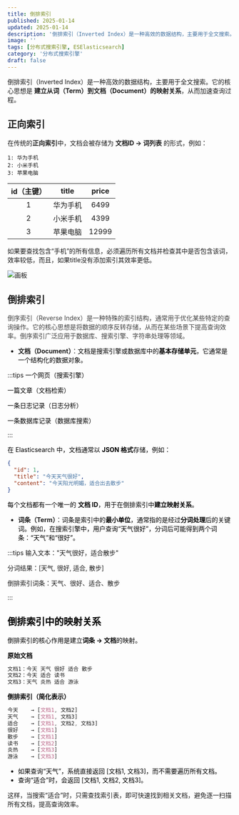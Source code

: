 ```yaml
---
title: 倒排索引
published: 2025-01-14
updated: 2025-01-14
description: '倒排索引（Inverted Index）是一种高效的数据结构，主要用于全文搜索。它的核心思想是建立从词（Term）到文档（Document）的映射关系，从而加速查询过程。'
image: ''
tags: [分布式搜索引擎, ESElasticsearch]
category: '分布式搜索引擎'
draft: false 
---
```



倒排索引（Inverted Index）是一种高效的数据结构，主要用于全文搜索。它的核心思想是 **建立从词（Term）到文档（Document）的映射关系**，从而加速查询过程。  

## 正向索引
在传统的**正向索引**中，文档会被存储为 **文档ID → 词列表** 的形式，例如：  

```plain
1: 华为手机  
2: 小米手机
3: 苹果电脑
```

| id（主键） | title | price |
| :---: | :---: | :---: |
| 1 | 华为手机 | 6499 |
| 2 | 小米手机 | 4399 |
| 3 | 苹果电脑 | 12999 |


如果要查找包含“手机”的所有信息，必须遍历所有文档并检查其中是否包含该词，效率较低，而且，如果title没有添加索引其效率更低。  

![画板](https://camelliaxiaohua-1313958787.cos.ap-shanghai.myqcloud.com/article/1736910327536-cb66bceb-db02-4a09-b744-c94a6d8d2330-20250123143038920-20250123143157148.jpeg)

## 倒排索引
<font style="color:rgb(64, 64, 64);">倒序索引（Reverse Index）是一种特殊的索引结构，通常用于优化某些特定的查询操作。它的核心思想是将数据的顺序反转存储，从而在某些场景下提高查询效率。倒序索引广泛应用于数据库、搜索引擎、字符串处理等领域。</font>

+ **文档（Document）**：<font style="color:rgb(0, 0, 0);">文档是搜索引擎或数据库中的</font>**<font style="color:rgb(0, 0, 0);">基本存储单元</font>**<font style="color:rgb(0, 0, 0);">，它通常是一个结构化的数据对象。</font>

:::tips
<font style="color:rgb(0, 0, 0);">一个网页（搜索引擎）</font>

<font style="color:rgb(0, 0, 0);">一篇文章（文档检索）</font>

<font style="color:rgb(0, 0, 0);">一条日志记录（日志分析）</font>

<font style="color:rgb(0, 0, 0);">一条数据库记录（数据库搜索）</font>

:::

<font style="color:rgb(0, 0, 0);">在 Elasticsearch 中，文档通常以 </font>**<font style="color:rgb(0, 0, 0);">JSON 格式</font>**<font style="color:rgb(0, 0, 0);">存储，例如：</font>

```json
{
  "id": 1,
  "title": "今天天气很好",
  "content": "今天阳光明媚，适合出去散步"
}
```

<font style="color:rgb(0, 0, 0);">每个文档都有一个唯一的 </font>**<font style="color:rgb(0, 0, 0);">文档 ID</font>**<font style="color:rgb(0, 0, 0);">，用于在倒排索引中</font>**<font style="color:rgb(0, 0, 0);">建立映射关系</font>**<font style="color:rgb(0, 0, 0);">。</font>

+ **词条（Term）**：<font style="color:rgb(0, 0, 0);">词条是索引中的</font>**<font style="color:rgb(0, 0, 0);">最小单位</font>**<font style="color:rgb(0, 0, 0);">，通常指的是经过</font>**<font style="color:rgb(0, 0, 0);">分词处理</font>**<font style="color:rgb(0, 0, 0);">后的关键词。例如，在搜索引擎中，用户查询“天气很好”，分词后可能得到两个词条：“天气”和“很好”。</font>

:::tips
输入文本："天气很好，适合散步"

分词结果：[天气, 很好, 适合, 散步]

倒排索引词条：天气、很好、适合、散步

:::

## <font style="color:rgb(0, 0, 0);">倒排索引中的映射关系</font>
<font style="color:rgb(0, 0, 0);">倒排索引的核心作用是建立</font>**<font style="color:rgb(0, 0, 0);">词条 → 文档</font>**<font style="color:rgb(0, 0, 0);">的映射。</font>

**<font style="color:rgb(0, 0, 0);">原始文档</font>**

```css
文档1：今天 天气 很好 适合 散步  
文档2：今天 适合 读书  
文档3：天气 炎热 适合 游泳  
```

**<font style="color:rgb(0, 0, 0);">倒排索引（简化表示）</font>**

```css
今天    → [文档1, 文档2]  
天气    → [文档1, 文档3]  
适合    → [文档1, 文档2, 文档3]  
很好    → [文档1]  
散步    → [文档1]  
读书    → [文档2]  
炎热    → [文档3]  
游泳    → [文档3]  
```

+ <font style="color:rgb(0, 0, 0);">如果查询“天气”，系统直接返回 [文档1, 文档3]，而不需要遍历所有文档。</font>
+ <font style="color:rgb(0, 0, 0);">查询“适合”时，会返回 [文档1, 文档2, 文档3]。</font>

这样，当搜索“适合”时，只需查找索引表，即可快速找到相关文档，避免逐一扫描所有文档，提高查询效率。  

